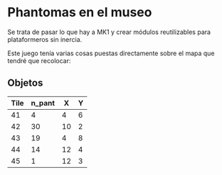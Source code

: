 # Phantomas en el museo

Se trata de pasar lo que hay a MK1 y crear módulos reutilizables para plataformeros sin inercia.

Este juego tenía varias cosas puestas directamente sobre el mapa que tendré que recolocar:

## Objetos

|Tile|n_pant|X|Y
|---|---|---|---
|41|4|4|6
|42|30|10|2
|43|19|4|8
|44|14|12|4
|45|1|12|3


